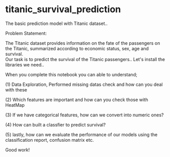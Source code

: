 # titanic_survival_prediction
The basic prediction model with Titanic dataset..

Problem Statement: </br>

The Titanic dataset provides information on the fate of the passengers on the Titanic, summarized according to economic status, sex, age and survival. </br>
Our task is to predict the survival of the Titanic passengers.. Let's install the libraries we need..

When you complete this notebook you can able to understand;

(1) Data Exploration, Performed missing datas check and how can you deal with these

(2) Which features are important and how can you check those with HeatMap

(3) If we have categorical features, how can we convert into numeric ones?

(4) How can built a classfier to predict survival?

(5) lastly, how can we evaluate the performance of our models using the classification report, confusion matrix etc.

Good work!
